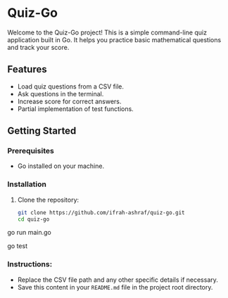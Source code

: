 # Quiz-Go

Welcome to the Quiz-Go project! This is a simple command-line quiz application built in Go. It helps you practice basic mathematical questions and track your score.

## Features

- Load quiz questions from a CSV file.
- Ask questions in the terminal.
- Increase score for correct answers.
- Partial implementation of test functions.

## Getting Started

### Prerequisites

- Go installed on your machine.

### Installation

1. Clone the repository:
   ```bash
   git clone https://github.com/ifrah-ashraf/quiz-go.git
   cd quiz-go

go run main.go


go test


### Instructions:
- Replace the CSV file path and any other specific details if necessary.
- Save this content in your `README.md` file in the project root directory.

